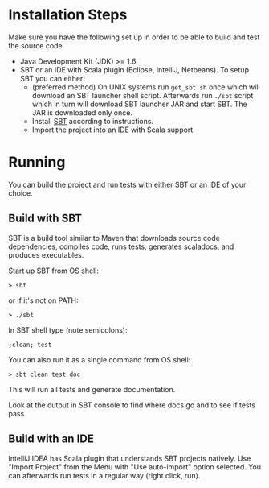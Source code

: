 # Installation Steps
Make sure you have the following set up in order to be able to build and test the source code.

 * Java Development Kit (JDK) >= 1.6
 * SBT or an IDE with Scala plugin (Eclipse, IntelliJ, Netbeans). To setup SBT you can either:
    * (preferred method) On UNIX systems run `get_sbt.sh` once which will download an SBT launcher shell script.
     Afterwards run `./sbt` script which in turn will download SBT launcher JAR and start SBT. The JAR is
     downloaded only once.
    * Install [SBT](http://www.scala-sbt.org/0.12.4/docs/Getting-Started/Setup.html) according to instructions.
    * Import the project into an IDE with Scala support.

# Running
You can build the project and run tests with either SBT or an IDE of your choice.

## Build with SBT
SBT is a build tool similar to Maven that downloads source code dependencies, compiles code, runs tests,
generates scaladocs, and produces executables.

Start up SBT from OS shell:

    > sbt

or if it's not on PATH:

    > ./sbt

In SBT shell type (note semicolons):

    ;clean; test

You can also run it as a single command from OS shell:

    > sbt clean test doc

This will run all tests and generate documentation.
    
Look at the output in SBT console to find where docs go and to see if tests pass.

## Build with an IDE
IntelliJ IDEA has Scala plugin that understands SBT projects natively. Use "Import Project" from the
Menu with "Use auto-import" option selected.
You can afterwards run tests in a regular way (right click, run).
